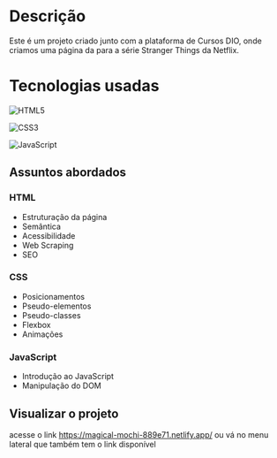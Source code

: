 # Descrição

Este é um projeto criado junto com a plataforma de Cursos DIO, onde criamos uma página 
da para a série Stranger Things da Netflix.


# Tecnologias usadas

![HTML5](https://img.shields.io/badge/HTML5-E34F26?style=for-the-badge&logo=html5&logoColor=white)

![CSS3](https://img.shields.io/badge/CSS3-1572B6?style=for-the-badge&logo=css3&logoColor=white)

![JavaScript](https://img.shields.io/badge/JavaScript-F7DF1E?style=for-the-badge&logo=javascript&logoColor=black)

## Assuntos abordados

### HTML
- Estruturação da página
- Semântica
- Acessibilidade
- Web Scraping
- SEO

### CSS
- Posicionamentos
- Pseudo-elementos
- Pseudo-classes
- Flexbox
- Animações

### JavaScript
- Introdução ao JavaScript
- Manipulação do DOM

## Visualizar o projeto
  acesse o link https://magical-mochi-889e71.netlify.app/ 
  ou vá no menu lateral que também tem o link disponível
